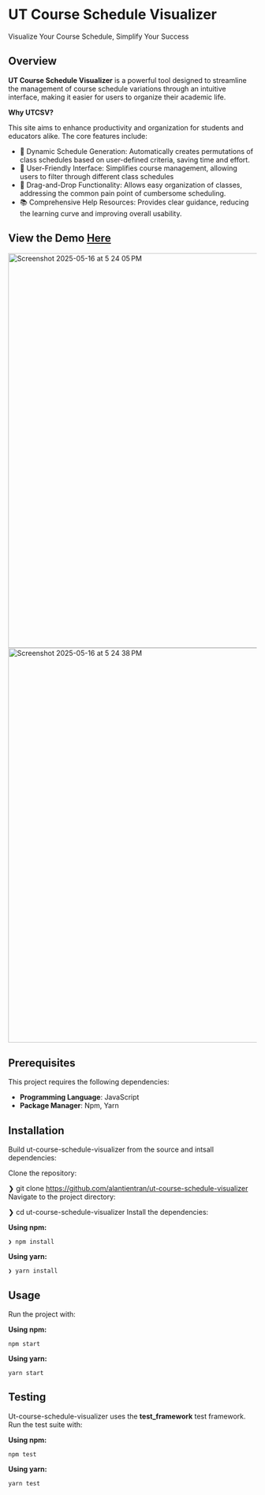 # UT Course Schedule Visualizer
Visualize Your Course Schedule, Simplify Your Success

## Overview

**UT Course Schedule Visualizer** is a powerful tool designed to streamline the management of course schedule variations through an intuitive interface, making it easier for users to organize their academic life.

**Why UTCSV?**

This site aims to enhance productivity and organization for students and educators alike. The core features include:
-  📅 Dynamic Schedule Generation: Automatically creates permutations of class schedules based on user-defined criteria, saving time and effort.
-  🎨 User-Friendly Interface: Simplifies course management, allowing users to filter through different class schedules
-  🔄 Drag-and-Drop Functionality: Allows easy organization of classes, addressing the common pain point of cumbersome scheduling.
-  📚 Comprehensive Help Resources: Provides clear guidance, reducing the learning curve and improving overall usability.

## View the Demo [Here](https://www.youtube.com/watch?v=uGtNqta8BOM)
<img width="800" alt="Screenshot 2025-05-16 at 5 24 05 PM" src="https://github.com/user-attachments/assets/86821afd-b83e-419a-a98e-55076200530a" />
<img width="800" alt="Screenshot 2025-05-16 at 5 24 38 PM" src="https://github.com/user-attachments/assets/e99bad24-3edf-4d79-869f-1f84ee81b699" />



## Prerequisites

This project requires the following dependencies:

- **Programming Language**: JavaScript
- **Package Manager**: Npm, Yarn

## Installation

Build ut-course-schedule-visualizer from the source and intsall dependencies:

Clone the repository:

❯ git clone https://github.com/alantientran/ut-course-schedule-visualizer
Navigate to the project directory:

❯ cd ut-course-schedule-visualizer
Install the dependencies:

**Using npm:**

```❯ npm install```

**Using yarn:**

```❯ yarn install```

## Usage

Run the project with:

**Using npm:**

```npm start```

**Using yarn:**

```yarn start```

## Testing

Ut-course-schedule-visualizer uses the **test_framework** test framework. Run the test suite with:

**Using npm:**

```npm test```

**Using yarn:**

```yarn test```
